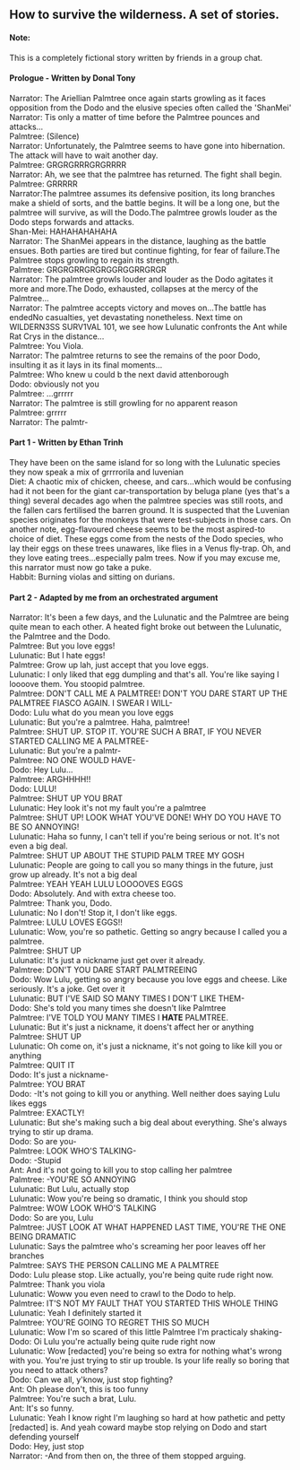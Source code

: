 <body>
  <h2>How to survive the wilderness. A set of stories.</h2>
  <h4>Note:</h4>
  <p>This is a completely fictional story written by friends in a group chat.</p>
  <h4>Prologue - Written by Donal Tony</h4>
  <p>Narrator: The Ariellian Palmtree once again starts growling as it faces opposition from the Dodo and the elusive species often called the 'ShanMei'<br>Narrator: Tis only a matter of time before the Palmtree pounces and attacks...<br>Palmtree: (Silence)<br>Narrator: Unfortunately, the Palmtree seems to have gone into hibernation. The attack will have to wait another day.<br>Palmtree: GRGRGRRRGRGRRRR<br>Narrator: Ah, we see that the palmtree has returned. The fight shall begin.<br>Palmtree: GRRRRR<br>Narrator:The palmtree assumes its defensive position, its long branches make a shield of sorts, and the battle begins. It will be a long one, but the palmtree will survive, as will the Dodo.The palmtree growls louder as the Dodo steps forwards and attacks.<br>Shan-Mei: HAHAHAHAHAHA<br>Narrator: The ShanMei appears in the distance, laughing as the battle ensues. Both parties are tired but continue fighting, for fear of failure.The Palmtree stops growling to regain its strength.<br>Palmtree: GRGRGRRGRGRGGRGGRRGRGR<br>Narrator: The palmtree growls louder and louder as the Dodo agitates it more and more.The Dodo, exhausted, collapses at the mercy of the Palmtree...<br>Narrator: The palmtree accepts victory and moves on...The battle has endedNo casualties, yet devastating nonetheless. Next time on WILDERN3SS SURV1VAL 101, we see how Lulunatic confronts the Ant while Rat Crys in the distance...<br>Palmtree: You Viola.<br>Narrator: The palmtree returns to see the remains of the poor Dodo, insulting it as it lays in its final moments...<br>Palmtree: Who knew u could b the next david attenborough<br>Dodo: obviously not you<br>Palmtree: ...grrrrr<br>Narrator: The palmtree is still growling for no apparent reason<br>Palmtree: grrrrr<br>Narrator: The palmtr-</p>
  <h4>Part 1 - Written by Ethan Trinh</h4>
  <p>They have been on the same island for so long with the Lulunatic species they now speak a mix of grrrrorila and luvenian<br>Diet: A chaotic mix of chicken, cheese, and cars...which would be confusing had it not been for the giant car-transportation by beluga plane (yes that's a thing) several decades ago when the palmtree species was still roots, and the fallen cars fertilised the barren ground. It is suspected that the Luvenian species originates for the monkeys that were test-subjects in those cars. On another note, egg-flavoured cheese seems to be the most aspired-to choice of diet. These eggs come from the nests of the Dodo species, who lay their eggs on these trees unawares, like flies in a Venus fly-trap. Oh, and they love eating trees...especially palm trees. Now if you may excuse me, this narrator must now go take a puke.<br>Habbit: Burning violas and sitting on durians.</p>
  <h4>Part 2 - Adapted by me from an orchestrated argument</h4>
  <p>Narrator: It's been a few days, and the Lulunatic and the Palmtree are being quite mean to each other. A heated fight broke out between the Lulunatic, the Palmtree and the Dodo.<br>Palmtree: But you love eggs!<br>Lulunatic: But I hate eggs!<br>Palmtree: Grow up lah, just accept that you love eggs.<br>Lulunatic: I only liked that egg dumpling and that's all. You're like saying I loooove them. You stoopid palmtree.<br>Palmtree: DON'T CALL ME A PALMTREE! DON'T YOU DARE START UP THE PALMTREE FIASCO AGAIN. I SWEAR I WILL-<br>Dodo: Lulu what do you mean you love eggs<br>Lulunatic: But you're a palmtree. Haha, palmtree!<br>Palmtree: SHUT UP. STOP IT. YOU'RE SUCH A BRAT, IF YOU NEVER STARTED CALLING ME A PALMTREE-<br>Lulunatic: But you're a palmtr-<br>Palmtree: NO ONE WOULD HAVE-<br>Dodo: Hey Lulu...<br>Palmtree: ARGHHHH!!<br>Dodo: LULU!<br>Palmtree: SHUT UP YOU BRAT<br>Lulunatic: Hey look it's not my fault you're a palmtree<br>Palmtree: SHUT UP! LOOK WHAT YOU'VE DONE! WHY DO YOU HAVE TO BE SO ANNOYING!<br>Lulunatic: Haha so funny, I can't tell if you're being serious or not. It's not even a big deal.<br>Palmtree: SHUT UP ABOUT THE STUPID PALM TREE MY GOSH<br>Lulunatic: People are going to call you so many things in the future, just grow up already. It's not a big deal<br>Palmtree: YEAH YEAH LULU LOOOOVES EGGS<br>Dodo: Absolutely. And with extra cheese too.<br>Palmtree: Thank you, Dodo.<br>Lulunatic: No I don't! Stop it, I don't like eggs.<br>Palmtree: LULU LOVES EGGS!!<br>Lulunatic: Wow, you're so pathetic. Getting so angry because I called you a palmtree.<br>Palmtree: SHUT UP<br>Lulunatic: It's just a nickname just get over it already.<br>Palmtree: DON'T YOU DARE START PALMTREEING<br>Dodo: Wow Lulu, getting so angry because you love eggs and cheese. Like seriously. It's a joke. Get over it<br>Lulunatic: BUT I'VE SAID SO MANY TIMES I DON'T LIKE THEM-<br>Dodo: She's told you many times she doesn't like Palmtree<br>Palmtree: I'VE TOLD YOU MANY TIMES I <strong>HATE</strong> PALMTREE.<br>Lulunatic: But it's just a nickname, it doens't affect her or anything<br>Palmtree: SHUT UP<br>Lulunatic: Oh come on, it's just a nickname, it's not going to like kill you or anything<br>Palmtree: QUIT IT<br>Dodo: It's just a nickname-<br>Palmtree: YOU BRAT<br>Dodo: -It's not going to kill you or anything. Well neither does saying Lulu likes eggs<br>Palmtree: EXACTLY!<br>Lulunatic: But she's making such a big deal about everything. She's always trying to stir up drama.<br>Dodo: So are you-<br>Palmtree: LOOK WHO'S TALKING-<br>Dodo: -Stupid<br>Ant: And it's not going to kill you to stop calling her palmtree<br>Palmtree: -YOU'RE SO ANNOYING<br>Lulunatic: But Lulu, actually stop<br>Lulunatic: Wow you're being so dramatic, I think you should stop<br>Palmtree: WOW LOOK WHO'S TALKING<br>Dodo: So are you, Lulu<br>Palmtree: JUST LOOK AT WHAT HAPPENED LAST TIME, YOU'RE THE ONE BEING DRAMATIC<br>Lulunatic: Says the palmtree who's screaming her poor leaves off her branches<br>Palmtree: SAYS THE PERSON CALLING ME A PALMTREE<br>Dodo: Lulu please stop. Like actually, you're being quite rude right now.<br>Palmtree: Thank you viola<br>Lulunatic: Woww you even need to crawl to the Dodo to help.<br>Palmtree: IT'S NOT MY FAULT THAT YOU STARTED THIS WHOLE THING<br>Lulunatic: Yeah I definitely started it<br>Palmtree: YOU'RE GOING TO REGRET THIS SO MUCH<br>Lulunatic: Wow I'm so scared of this little Palmtree I'm practicaly shaking-<br>Dodo: Oi Lulu you're actually being quite rude right now<br>Lulunatic: Wow [redacted] you're being so extra for nothing what's wrong with you. You're just trying to stir up trouble. Is your life really so boring that you need to attack others?<br>Dodo: Can we all, y'know, just stop fighting?<br>Ant: Oh please don't, this is too funny<br>Palmtree: You're such a brat, Lulu.<br>Ant: It's so funny.<br>Lulunatic: Yeah I know right I'm laughing so hard at how pathetic and petty [redacted] is. And yeah coward maybe stop relying on Dodo and start defending yourself<br>Dodo: Hey, just stop<br>Narrator: -And from then on, the three of them stopped arguing.</p>
</body>